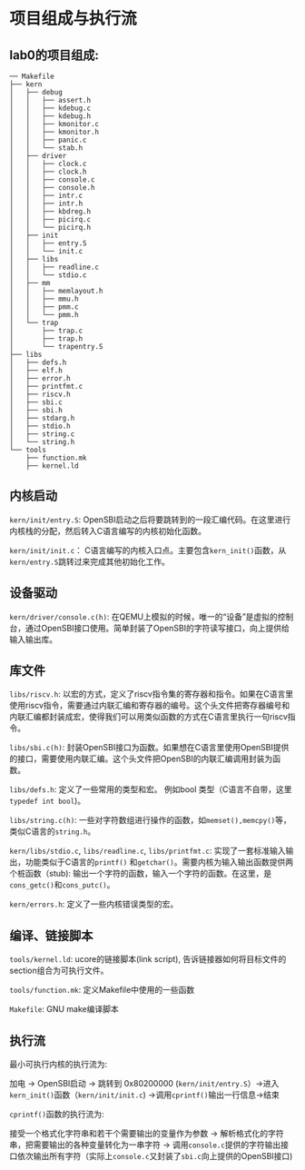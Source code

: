 # 项目组成与执行流

## lab0的项目组成:

```text
── Makefile 
├── kern
│   ├── debug
│   │   ├── assert.h
│   │   ├── kdebug.c
│   │   ├── kdebug.h
│   │   ├── kmonitor.c
│   │   ├── kmonitor.h
│   │   ├── panic.c
│   │   └── stab.h
│   ├── driver
│   │   ├── clock.c
│   │   ├── clock.h
│   │   ├── console.c
│   │   ├── console.h
│   │   ├── intr.c
│   │   ├── intr.h
│   │   ├── kbdreg.h
│   │   ├── picirq.c
│   │   └── picirq.h
│   ├── init
│   │   ├── entry.S
│   │   └── init.c
│   ├── libs
│   │   ├── readline.c
│   │   └── stdio.c
│   ├── mm
│   │   ├── memlayout.h
│   │   ├── mmu.h
│   │   ├── pmm.c
│   │   └── pmm.h
│   └── trap
│       ├── trap.c
│       ├── trap.h
│       └── trapentry.S
├── libs
│   ├── defs.h
│   ├── elf.h
│   ├── error.h
│   ├── printfmt.c
│   ├── riscv.h
│   ├── sbi.c
│   ├── sbi.h
│   ├── stdarg.h
│   ├── stdio.h
│   ├── string.c
│   └── string.h
└── tools
    ├── function.mk
    ├── kernel.ld
```

## 内核启动

`kern/init/entry.S`: OpenSBI启动之后将要跳转到的一段汇编代码。在这里进行内核栈的分配，然后转入C语言编写的内核初始化函数。

`kern/init/init.c`： C语言编写的内核入口点。主要包含`kern_init()`函数，从`kern/entry.S`跳转过来完成其他初始化工作。

## 设备驱动

`kern/driver/console.c(h)`: 在QEMU上模拟的时候，唯一的“设备”是虚拟的控制台，通过OpenSBI接口使用。简单封装了OpenSBI的字符读写接口，向上提供给输入输出库。

## 库文件

`libs/riscv.h`: 以宏的方式，定义了riscv指令集的寄存器和指令。如果在C语言里使用riscv指令，需要通过内联汇编和寄存器的编号。这个头文件把寄存器编号和内联汇编都封装成宏，使得我们可以用类似函数的方式在C语言里执行一句riscv指令。

`libs/sbi.c(h)`: 封装OpenSBI接口为函数。如果想在C语言里使用OpenSBI提供的接口，需要使用内联汇编。这个头文件把OpenSBI的内联汇编调用封装为函数。

`libs/defs.h`: 定义了一些常用的类型和宏。 例如bool 类型（C语言不自带，这里`typedef int bool`\)。

`libs/string.c(h)`: 一些对字符数组进行操作的函数，如`memset(),memcpy()`等，类似C语言的`string.h`。

`kern/libs/stdio.c`, `libs/readline.c`, `libs/printfmt.c`: 实现了一套标准输入输出，功能类似于C语言的`printf()` 和`getchar()`。需要内核为输入输出函数提供两个桩函数（stub\): 输出一个字符的函数，输入一个字符的函数。在这里，是`cons_getc()`和`cons_putc()`。

`kern/errors.h`: 定义了一些内核错误类型的宏。

## 编译、链接脚本

`tools/kernel.ld`: ucore的链接脚本\(link script\), 告诉链接器如何将目标文件的section组合为可执行文件。

`tools/function.mk`: 定义Makefile中使用的一些函数

`Makefile`: GNU make编译脚本

## 执行流

最小可执行内核的执行流为:

加电 -&gt; OpenSBI启动 -&gt; 跳转到 0x80200000 \(`kern/init/entry.S`）-&gt;进入`kern_init()`函数（`kern/init/init.c`\) -&gt;调用`cprintf()`输出一行信息-&gt;结束

`cprintf()`函数的执行流为:

接受一个格式化字符串和若干个需要输出的变量作为参数 -&gt; 解析格式化的字符串，把需要输出的各种变量转化为一串字符 -&gt; 调用`console.c`提供的字符输出接口依次输出所有字符（实际上`console.c`又封装了`sbi.c`向上提供的OpenSBI接口\)

